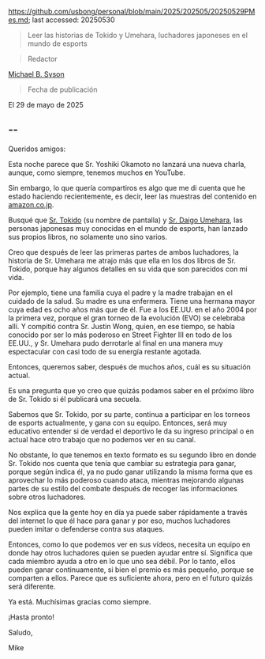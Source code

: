 https://github.com/usbong/personal/blob/main/2025/202505/20250529PMes.md; last accessed: 20250530

> Leer las historias de Tokido y Umehara, luchadores japoneses en el mundo de esports

> Redactor

[Michael B. Syson](https://www.linkedin.com/in/michaelsyson/)

> Fecha de publicación

El 29 de mayo de 2025

## --

Queridos amigos:

Esta noche parece que Sr. Yoshiki Okamoto no lanzará una nueva charla, aunque, como siempre, tenemos muchos en YouTube.

Sin embargo, lo que quería compartiros es algo que me di cuenta que he estado haciendo recientemente, es decir, leer las muestras del contenido en [amazon.co.jp](https://www.amazon.co.jp).

Busqué que [Sr. Tokido](https://www.amazon.co.jp/%E3%81%A8%E3%81%8D%E3%81%A9-ebook/dp/B081CKP8VH?ref_=ast_author_mpb) (su nombre de pantalla) y [Sr. Daigo Umehara](https://www.amazon.co.jp/%E6%A2%85%E5%8E%9F%E5%A4%A7%E5%90%BE-ebook/dp/B009YES5KA?ref_=ast_author_mpb), las personas japonesas muy conocidas en el mundo de esports, han lanzado sus propios libros, no solamente uno sino varios. 

Creo que después de leer las primeras partes de ambos luchadores, la historia de Sr. Umehara me atrajo más que ella en los dos libros de Sr. Tokido, porque hay algunos detalles en su vida que son parecidos con mi vida.

Por ejemplo, tiene una familia cuya el padre y la madre trabajan en el cuidado de la salud. Su madre es una enfermera. Tiene una hermana mayor cuya edad es ocho años más que de él. Fue a los EE.UU. en el año 2004 por la primera vez, porque el gran torneo de la evolución (EVO) se celebraba allí. Y compitió contra Sr. Justin Wong, quien, en ese tiempo, se había conocido por ser lo más poderoso en Street Fighter III en todo de los EE.UU., y Sr. Umehara pudo derrotarle al final en una manera muy espectacular con casi todo de su energía restante agotada.

Entonces, queremos saber, después de muchos años, cuál es su situación actual. 

Es una pregunta que yo creo que quizás podamos saber en el próximo libro de Sr. Tokido si él publicará una secuela.

Sabemos que Sr. Tokido, por su parte, continua a participar en los torneos de esports actualmente, y gana con su equipo. Entonces, será muy educativo entender si de verdad el deportivo le da su ingreso principal o en actual hace otro trabajo que no podemos ver en su canal.

No obstante, lo que tenemos en texto formato es su segundo libro en donde Sr. Tokido nos cuenta que tenía que cambiar su estrategia para ganar, porque según indica él, ya no pudo ganar utilizando la misma forma que es aprovechar lo más poderoso cuando ataca, mientras mejorando algunas partes de su estilo del combate después de recoger las informaciones sobre otros luchadores.

Nos explica que la gente hoy en día ya puede saber rápidamente a través del internet lo que él hace para ganar y por eso, muchos luchadores pueden imitar o defenderse contra sus ataques.

Entonces, como lo que podemos ver en sus vídeos, necesita un equipo en donde hay otros luchadores quien se pueden ayudar entre sí. Significa que cada miembro ayuda a otro en lo que uno sea débil. Por lo tanto, ellos pueden ganar continuamente, si bien el premio es más pequeño, porque se comparten a ellos. Parece que es suficiente ahora, pero en el futuro quizás será diferente.

Ya está. Muchísimas gracias como siempre.

¡Hasta pronto!

Saludo,

Mike
